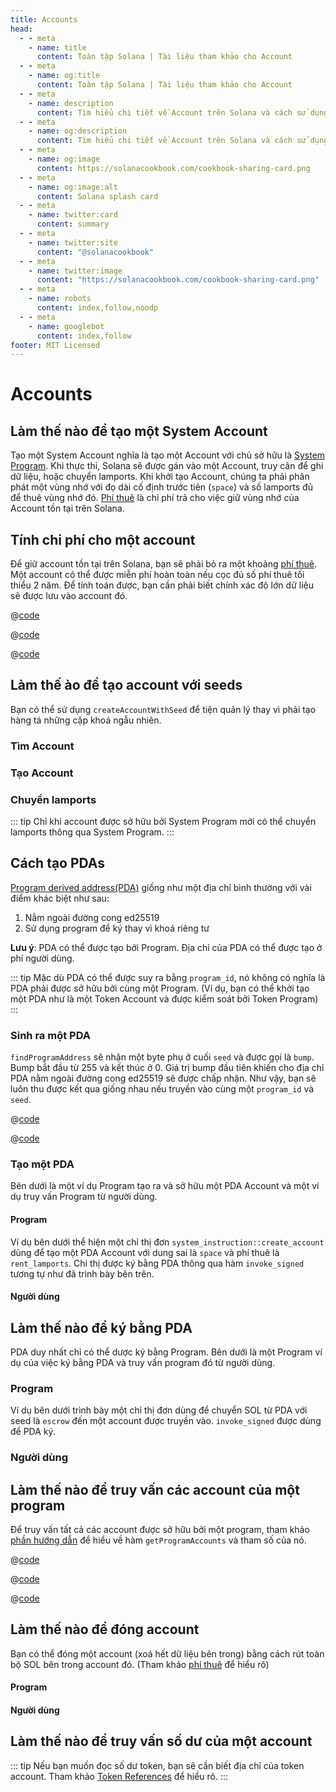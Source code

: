 ```yaml
---
title: Accounts
head:
  - - meta
    - name: title
      content: Toàn tập Solana | Tài liệu tham khảo cho Account
  - - meta
    - name: og:title
      content: Toàn tập Solana | Tài liệu tham khảo cho Account
  - - meta
    - name: description
      content: Tìm hiểu chi tiết về Account trên Solana và cách sử dụng trong lập trình Program.
  - - meta
    - name: og:description
      content: Tìm hiểu chi tiết về Account trên Solana và cách sử dụng trong lập trình Program.
  - - meta
    - name: og:image
      content: https://solanacookbook.com/cookbook-sharing-card.png
  - - meta
    - name: og:image:alt
      content: Solana splash card
  - - meta
    - name: twitter:card
      content: summary
  - - meta
    - name: twitter:site
      content: "@solanacookbook"
  - - meta
    - name: twitter:image
      content: "https://solanacookbook.com/cookbook-sharing-card.png"
  - - meta
    - name: robots
      content: index,follow,noodp
  - - meta
    - name: googlebot
      content: index,follow
footer: MIT Licensed
---
```


# Accounts

## Làm thế nào để tạo một System Account

Tạo một System Account nghĩa là tạo một Account với chủ sở hữu là [System Program][1]. Khi thực thi, Solana sẽ được gán vào một Account, truy cân để ghi dữ liệu, hoặc chuyển lamports. Khi khởi tạo Account, chúng ta phải phân phát một vùng nhớ với đọ dài cố định trước tiên (`space`) và số lamports đủ để thuê vùng nhớ đó. [Phí thuê][2] là chi phí trả cho việc giữ vùng nhớ của Account tồn tại trên Solana.

<SolanaCodeGroup>
  <SolanaCodeGroupItem title="TS" active>

  <template v-slot:default>

@[code](@/code/accounts/create-system-account/create-system-account.en.ts)

  </template>

  <template v-slot:preview>

@[code](@/code/accounts/create-system-account/create-system-account.preview.en.ts)

  </template>

  </SolanaCodeGroupItem>
  <SolanaCodeGroupItem title="Rust">

  <template v-slot:default>

@[code](@/code/accounts/create-system-account/create-system-account.en.rs)

  </template>

  <template v-slot:preview>

@[code](@/code/accounts/create-system-account/create-system-account.preview.en.rs)

  </template>

  </SolanaCodeGroupItem>
</SolanaCodeGroup>

## Tính chi phí cho một account

Để giữ account tồn tại trên Solana, bạn sẽ phải bỏ ra một khoảng [phí thuê][2]. Một account có thể được miễn phí hoàn toàn nếu cọc đủ số phí thuê tối thiểu 2 năm. Để tính toán được, bạn cần phải biết chính xác độ lớn dữ liệu sẽ được lưu vào account đó.

<CodeGroup>
  <CodeGroupItem title="TS" active>

@[code](@/code/accounts/rent-exemption/rent-exemption.en.ts)

  </CodeGroupItem>

  <CodeGroupItem title="Rust">

@[code](@/code/accounts/rent-exemption/rent-exemption.en.rs)

  </CodeGroupItem>

  <CodeGroupItem title="CLI">

@[code](@/code/accounts/rent-exemption/rent-exemption.en.sh)

  </CodeGroupItem>
</CodeGroup>

## Làm thế ào để tạo account với seeds

Bạn có thể sử dụng `createAccountWithSeed` để tiện quản lý thay vì phải tạo hàng tá những cặp khoá ngẫu nhiên.

### Tìm Account

<SolanaCodeGroup>
  <SolanaCodeGroupItem title="TS" active>

  <template v-slot:default>

@[code](@/code/accounts/create-account-with-seed/generate/main.en.ts)

  </template>

  <template v-slot:preview>

@[code](@/code/accounts/create-account-with-seed/generate/main.preview.en.ts)

  </template>

  </SolanaCodeGroupItem>

  <SolanaCodeGroupItem title="Rust">

  <template v-slot:default>

@[code](@/code/accounts/create-account-with-seed/generate/main.en.rs)

  </template>

  <template v-slot:preview>

@[code](@/code/accounts/create-account-with-seed/generate/main.preview.en.rs)

  </template>
  </SolanaCodeGroupItem>
</SolanaCodeGroup>

### Tạo Account

<SolanaCodeGroup>
  <SolanaCodeGroupItem title="TS" active>

  <template v-slot:default>

@[code](@/code/accounts/create-account-with-seed/creation/main.en.ts)

  </template>

  <template v-slot:preview>

@[code](@/code/accounts/create-account-with-seed/creation/main.preview.en.ts)

  </template>

  </SolanaCodeGroupItem>

  <SolanaCodeGroupItem title="Rust" active>

  <template v-slot:default>

@[code](@/code/accounts/create-account-with-seed/creation/main.en.rs)

  </template>

  <template v-slot:preview>

@[code](@/code/accounts/create-account-with-seed/creation/main.preview.en.rs)

  </template>

  </SolanaCodeGroupItem>
</SolanaCodeGroup>

### Chuyển lamports

<SolanaCodeGroup>
  <SolanaCodeGroupItem title="TS" active>

  <template v-slot:default>

@[code](@/code/accounts/create-account-with-seed/transfer/main.en.ts)

  </template>

  <template v-slot:preview>

@[code](@/code/accounts/create-account-with-seed/transfer/main.preview.en.ts)

  </template>

  </SolanaCodeGroupItem>
</SolanaCodeGroup>

::: tip
Chỉ khi account được sở hữu bởi System Program mới có thể chuyển lamports thông qua System Program.
:::

## Cách tạo PDAs

[Program derived address(PDA)][3] giống như một địa chỉ bình thường với vài điểm khác biệt như sau:

1. Nằm ngoài đường cong ed25519
2. Sử dụng program để ký thay vì khoá riêng tư

**Lưu ý**: PDA có thể được tạo bởi Program. Địa chỉ của PDA có thể được tạo ở phí người dùng.

::: tip
Mặc dù PDA có thể được suy ra bằng `program_id`, nó không có nghĩa là PDA phải được sở hữu bởi cùng một Program. (Ví dụ, bạn có thể khởi tạo một PDA như là một Token Account và được kiểm soát bởi Token Program)
:::

### Sinh ra một PDA

`findProgramAddress` sẽ nhận một byte phụ ở cuối `seed` và được gọi là `bump`. Bump bắt đầu từ 255 và kết thúc ở 0. Giá trị bump đầu tiên khiến cho địa chỉ PDA nằm ngoài đường cong ed25519 sẽ được chấp nhận. Như vậy, bạn sẽ luôn thu được kết qua giống nhau nếu truyền vào cùng một `program_id` và `seed`.

<CodeGroup>
  <CodeGroupItem title="TS" active>

@[code](@/code/accounts/program-derived-address/derived-a-pda/find-program-address.en.ts)

  </CodeGroupItem>

  <CodeGroupItem title="Rust">

@[code](@/code/accounts/program-derived-address/derived-a-pda/find-program-address.en.rs)

  </CodeGroupItem>
</CodeGroup>

### Tạo một PDA

Bên dưới là một ví dụ Program tạo ra và sở hữu một PDA Account và một ví dụ truy vấn Program từ người dùng.

#### Program

Ví dụ bên dưới thể hiện một chỉ thị đơn `system_instruction::create_account` dùng để tạo một PDA Account với dung sai là `space` và phí thuê là `rent_lamports`. Chi thị được ký bằng PDA thông qua hàm `invoke_signed` tương tự như đã trình bày bên trên.

<SolanaCodeGroup>
  <SolanaCodeGroupItem title="rust" active>

  <template v-slot:default>

@[code](@/code/accounts/program-derived-address/create-a-pda/program/src/lib.rs)

  </template>

  <template v-slot:preview>

@[code](@/code/accounts/program-derived-address/create-a-pda/program/src/lib.preview.rs)

  </template>

  </SolanaCodeGroupItem>
</SolanaCodeGroup>

#### Người dùng

<SolanaCodeGroup>
  <SolanaCodeGroupItem title="TS" active>

  <template v-slot:default>

@[code](@/code/accounts/program-derived-address/create-a-pda/client/main.en.ts)

  </template>

  <template v-slot:preview>

@[code](@/code/accounts/program-derived-address/create-a-pda/client/main.preview.en.ts)

  </template>

  </SolanaCodeGroupItem>
</SolanaCodeGroup>

## Làm thế nào để ký bằng PDA

PDA duy nhất chỉ có thể dược ký bằng Program. Bên dưới là một Program ví dụ của việc ký bằng PDA và truy vấn program đó từ người dùng.

### Program

Ví dụ bên dưới trình bày một chỉ thị đơn dùng để chuyển SOL từ PDA với seed là `escrow` đến một account được truyền vào. `invoke_signed` được dùng để PDA ký.

<SolanaCodeGroup>
  <SolanaCodeGroupItem title="Rust" active>

  <template v-slot:default>

@[code](@/code/accounts/program-derived-address/sign-a-pda/program/src/lib.rs)

  </template>

  <template v-slot:preview>

@[code](@/code/accounts/program-derived-address/sign-a-pda/program/src/lib.preview.rs)

  </template>

  </SolanaCodeGroupItem>
</SolanaCodeGroup>

### Người dùng

<SolanaCodeGroup>
  <SolanaCodeGroupItem title="TS" active>

  <template v-slot:default>

@[code](@/code/accounts/program-derived-address/sign-a-pda/client/main.en.ts)

  </template>

  <template v-slot:preview>

@[code](@/code/accounts/program-derived-address/sign-a-pda/client/main.preview.en.ts)

  </template>

  </SolanaCodeGroupItem>
</SolanaCodeGroup>

## Làm thế nào để truy vấn các account của một program

Để truy vấn tất cả các account được sở hữu bởi một program, tham khảo [phần hướng dẫn](../guides/get-program-accounts.md) để hiểu về hàm `getProgramAccounts` và tham số của nó.

<CodeGroup>
  <CodeGroupItem title="TS" active>

@[code](@/code/get-program-accounts/basic/basic.en.ts)

  </CodeGroupItem>

  <CodeGroupItem title="Rust">

@[code](@/code/get-program-accounts/basic/basic.en.rs)

  </CodeGroupItem>
  <CodeGroupItem title="CLI">

@[code](@/code/get-program-accounts/basic/basic.en.sh)

  </CodeGroupItem>
</CodeGroup>

## Làm thế nào để đóng account

Bạn có thể đóng một account (xoá hết dữ liệu bên trong) bằng cách rút toàn bộ SOL bên trong account đó. (Tham khảo [phí thuê][2] để hiểu rõ)

#### Program


<SolanaCodeGroup>
  <SolanaCodeGroupItem title="rust" active>

  <template v-slot:default>

@[code](@/code/accounts/close-account/program/src/lib.rs)

  </template>

  <template v-slot:preview>

@[code](@/code/accounts/close-account/program/src/lib.preview.rs)

  </template>

  </SolanaCodeGroupItem>
</SolanaCodeGroup>

#### Người dùng

<SolanaCodeGroup>
  <SolanaCodeGroupItem title="TS" active>

  <template v-slot:default>

@[code](@/code/accounts/close-account/client/main.en.ts)

  </template>

  <template v-slot:preview>

@[code](@/code/accounts/close-account/client/main.preview.en.ts)

  </template>

  </SolanaCodeGroupItem>
</SolanaCodeGroup>

## Làm thế nào để truy vấn số dư của một account

<SolanaCodeGroup>
  <SolanaCodeGroupItem title="TS" active>

  <template v-slot:default>

@[code](@/code/accounts/get-balance/main.en.ts)

  </template>

  <template v-slot:preview>

@[code](@/code/accounts/get-balance/main.preview.en.ts)

  </template>

  </SolanaCodeGroupItem>
  <SolanaCodeGroupItem title="Rust">

  <template v-slot:default>

@[code](@/code/accounts/get-balance/main.en.rs)

  </template>

  <template v-slot:preview>

@[code](@/code/accounts/get-balance/main.preview.en.rs)

  </template>
  
  </SolanaCodeGroupItem>

  <SolanaCodeGroupItem title="Python">

  <template v-slot:default>

@[code](@/code/accounts/get-balance/main.en.py)

  </template>

  <template v-slot:preview>

@[code](@/code/accounts/get-balance/main.preview.en.py)

  </template>

  </SolanaCodeGroupItem>

  <SolanaCodeGroupItem title="C++">

  <template v-slot:default>

@[code](@/code/accounts/get-balance/main.en.cpp)

  </template>

  <template v-slot:preview>

@[code](@/code/accounts/get-balance/main.preview.en.cpp)

  </template>

  </SolanaCodeGroupItem>
</SolanaCodeGroup>

::: tip
Nếu bạn muốn đọc số dư token, bạn sẽ cần biết địa chỉ của token account. Tham khảo [Token References](token.md) để hiểu rõ.
:::

[1]: https://docs.solana.com/developing/clients/javascript-reference#systemprogram
[2]: https://docs.solana.com/developing/programming-model/accounts#rent
[3]: https://docs.solana.com/developing/programming-model/calling-between-programs#program-derived-addresses
